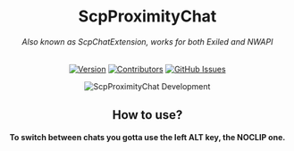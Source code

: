 <h1 align="center">ScpProximityChat</h1>
<h6 align="center">Also known as ScpChatExtension, works for both Exiled and NWAPI</h6>

<div align="center">

[![Version](https://img.shields.io/github/v/release/keternode/ScpProximityChat?sort=semver&style=flat-square&color=8DBBE9&label=Version)]()
[![Contributors](https://img.shields.io/github/contributors-anon/keternode/ScpProximityChat?color=90E59A&style=flat-square&label=Contributors)]()
[![GitHub Issues](https://img.shields.io/github/issues/keternode/ScpProximityChat.svg?style=flat-square&label=Issues&color=d77982)](https://github.com/Jesus-QC/CursedMod/issues)

</div>

<p align="center">
  <img alt="ScpProximityChat Development" src="https://repobeats.axiom.co/api/embed/09ed4c12a86b978e6e8c5b5e31f6450c210897ad.svg">
</p>

<div align="center">
<h2>How to use?</h1>
<h4>To switch between chats you gotta use the left ALT key, the NOCLIP one.</h4>
</div>
